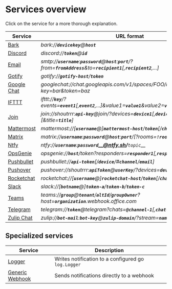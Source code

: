 # Services overview

Click on the service for a more thorough explanation. <!-- @formatter:off -->

| Service                           | URL format                                                                                                                                      |
| --------------------------------- | ----------------------------------------------------------------------------------------------------------------------------------------------- |
| [Bark](./bark.md)                 | *bark://__`devicekey`__@__`host`__*                                                                                                             |
| [Discord](./discord.md)           | *discord://__`token`__@__`id`__*                                                                                                                |
| [Email](./email.md)               | *smtp://__`username`__:__`password`__@__`host`__:__`port`__/?from=__`fromAddress`__&to=__`recipient1`__[,__`recipient2`__,...]*                 |
| [Gotify](./gotify.md)             | *gotify://__`gotify-host`__/__`token`__*                                                                                                        |
| [Google Chat](./googlechat.md)    | *googlechat://chat.googleapis.com/v1/spaces/FOO/messages?key=bar&token=baz*                                                                     |
| [IFTTT](./ifttt.md)               | *ifttt://__`key`__/?events=__`event1`__[,__`event2`__,...]&value1=__`value1`__&value2=__`value2`__&value3=__`value3`__*                         |
| [Join](./join.md)                 | *join://shoutrrr:__`api-key`__@join/?devices=__`device1`__[,__`device2`__, ...][&icon=__`icon`__][&title=__`title`__]*                          |
| [Mattermost](./mattermost.md)     | *mattermost://[__`username`__@]__`mattermost-host`__/__`token`__[/__`channel`__]*                                                               |
| [Matrix](./matrix.md)             | *matrix://__`username`__:__`password`__@__`host`__:__`port`__/[?rooms=__`!roomID1`__[,__`roomAlias2`__]]*                                       |
| [Ntfy](./ntfy.md)                 | *ntfy://__`username`__:__`password`<__@ntfy.sh>/__`topic`__*                                                                                      |
| [OpsGenie](./opsgenie.md)         | *opsgenie://__`host`__/token?responders=__`responder1`__[,__`responder2`__]*                                                                    |
| [Pushbullet](./pushbullet.md)     | *pushbullet://__`api-token`__[/__`device`__/#__`channel`__/__`email`__]*                                                                        |
| [Pushover](./pushover.md)         | *pushover://shoutrrr:__`apiToken`__@__`userKey`__/?devices=__`device1`__[,__`device2`__, ...]*                                                  |
| [Rocketchat](./rocketchat.md)     | *rocketchat://[__`username`__@]__`rocketchat-host`__/__`token`__[/__`channel`&#124;`@recipient`__]*                                             |
| [Slack](./slack.md)               | *slack://[__`botname`__@]__`token-a`__/__`token-b`__/__`token-c`__*                                                                             |
| [Teams](./teams.md)               | *teams://__`group`__@__`tenant`__/__`altId`__/__`groupOwner`__?host=__`organization`__.webhook.office.com*                                      |
| [Telegram](./telegram.md)         | *telegram://__`token`__@telegram?chats=__`@channel-1`__[,__`chat-id-1`__,...]*                                                                  |
| [Zulip Chat](./zulip.md)          | *zulip://__`bot-mail`__:__`bot-key`__@__`zulip-domain`__/?stream=__`name-or-id`__&topic=__`name`__*                                             |

## Specialized services

| Service                           | Description                                                                                                                                     |
| --------------------------------- | ----------------------------------------------------------------------------------------------------------------------------------------------- |
| [Logger](./logger.md)             | Writes notification to a configured go `log.Logger`                                                                                             |
| [Generic Webhook](./generic.md)   | Sends notifications directly to a webhook                                                                                                       |
